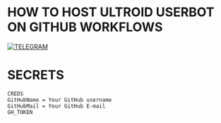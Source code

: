 # HOW TO HOST ULTROID USERBOT ON GITHUB WORKFLOWS

[![TELEGRAM](https://img.shields.io/badge/Rendy%20X-738BD7.svg?style=for-the-badge)](https://t.me/rencprx)

# SECRETS
```  
CREDS
GitHubName = Your GitHub username
GitHubMail = Your GitHub E-mail
GH_TOKEN
```  
  
  
